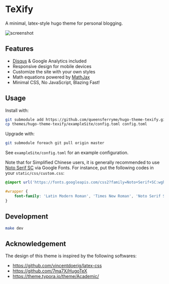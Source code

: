 # TeXify

A minimal, latex-style hugo theme for personal blogging.

![screenshot](https://raw.githubusercontent.com/queensferryme/hugo-theme-texify/master/images/screenshot.png)

## Features

- [Disqus](https://disqus.com/) & Google Analytics included
- Responsive design for mobile devices
- Customize the site with your own styles
- Math equations powered by [MathJax](https://www.mathjax.org/)
- Minimal CSS, No JavaScript, Blazing Fast!

## Usage

Install with:

```bash
git submodule add https://github.com/queensferryme/hugo-theme-texify.git themes/hugo-theme-texify
cp themes/hugo-theme-texify/exampleSite/config.toml config.toml
```

Upgrade with:

```bash
git submodule foreach git pull origin master
```

See `exampleSite/config.toml` for an example configuration.

Note that for Simplified Chinese users, it is generally recommended to use [Noto Serif SC](https://fonts.google.com/specimen/Noto+Serif+SC) via Google Fonts. For instance, put the following codes in your `static/css/custom.css`:

```css
@import url('https://fonts.googleapis.com/css2?family=Noto+Serif+SC:wght@300&display=swap');

#wrapper {
    font-family: 'Latin Modern Roman', 'Times New Roman', 'Noto Serif SC', serif;
}
```

## Development

```bash
make dev
```

## Acknowledgement

The design of this theme is inspired by the following softwares:

- https://github.com/vincentdoerig/latex-css
- https://github.com/7ma7X/HugoTeX
- https://theme.typora.io/theme/Academic/
